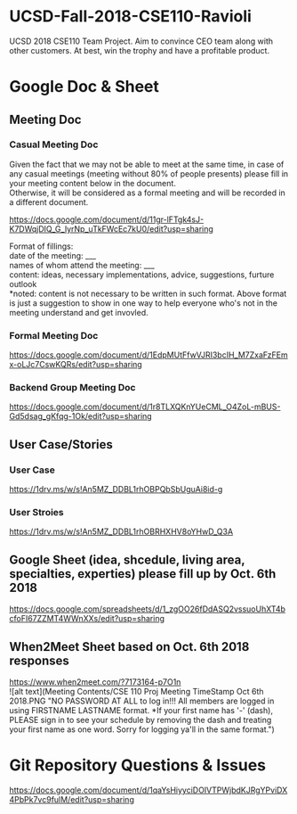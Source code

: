 # UCSD-Fall-2018-CSE110-Ravioli

UCSD 2018 CSE110 Team Project. Aim to convince CEO team along with other customers. At best, win the trophy and have a profitable product.



# Google Doc & Sheet
## Meeting Doc  
### Casual Meeting Doc  
Given the fact that we may not be able to meet at the same time, in case of any casual meetings (meeting without 80% of people presents) please fill in your meeting content below in the document.  
Otherwise, it will be considered as a formal meeting and will be recorded in a different document.  

https://docs.google.com/document/d/11gr-lFTgk4sJ-K7DWqjDIQ_G_IyrNp_uTkFWcEc7kU0/edit?usp=sharing  

Format of fillings:  
date of the meeting: ___  
names of whom attend the meeting: ___  
content: ideas, necessary implementations, advice, suggestions, furture outlook  
*noted: content is not necessary to be written in such format. Above format is just a suggestion to show in one way to help everyone who's not in the meeting understand and get invovled.  

### Formal Meeting Doc  
https://docs.google.com/document/d/1EdpMUtFfwVJRI3bcIH_M7ZxaFzFEmx-oLJc7CswKQRs/edit?usp=sharing  

### Backend Group Meeting Doc
https://docs.google.com/document/d/1r8TLXQKnYUeCML_O4ZoL-mBUS-Gd5dsag_gKfqg-1Ok/edit?usp=sharing

## User Case/Stories  
### User Case  
https://1drv.ms/w/s!An5MZ_DDBL1rhOBPQbSbUguAi8id-g  
### User Stroies  
https://1drv.ms/w/s!An5MZ_DDBL1rhOBRHXHV8oYHwD_Q3A  

## Google Sheet (idea, shcedule, living area, specialties, experties) please fill up by Oct. 6th 2018
https://docs.google.com/spreadsheets/d/1_zgOO26fDdASQ2vssuoUhXT4bcfoFI67ZZMT4WWnXXs/edit?usp=sharing 
## When2Meet Sheet based on Oct. 6th 2018 responses
https://www.when2meet.com/?7173164-p7O1n  
![alt text](Meeting Contents/CSE 110 Proj Meeting TimeStamp Oct 6th 2018.PNG "NO PASSWORD AT ALL to log in!!!  All members are logged in using FIRSTNAME LASTNAME format.  *If your first name has '-' (dash), PLEASE sign in to see your schedule by removing the dash and treating your first name as one word. Sorry for logging ya'll in the same format.")  


# Git Repository Questions & Issues 
https://docs.google.com/document/d/1qaYsHiyyciDOIVTPWjbdKJRgYPviDX4PbPk7vc9fulM/edit?usp=sharing  


